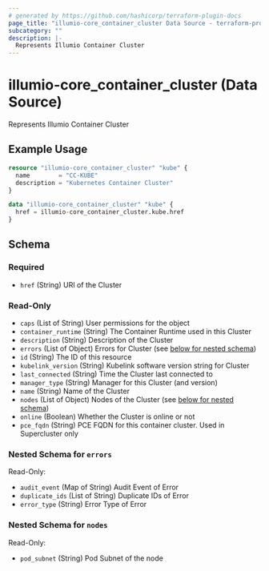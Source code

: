 ```yaml
---
# generated by https://github.com/hashicorp/terraform-plugin-docs
page_title: "illumio-core_container_cluster Data Source - terraform-provider-illumio-core"
subcategory: ""
description: |-
  Represents Illumio Container Cluster
---
```


# illumio-core_container_cluster (Data Source)

Represents Illumio Container Cluster

## Example Usage

```terraform
resource "illumio-core_container_cluster" "kube" {
  name        = "CC-KUBE"
  description = "Kubernetes Container Cluster"
}

data "illumio-core_container_cluster" "kube" {
  href = illumio-core_container_cluster.kube.href
}
```

<!-- schema generated by tfplugindocs -->
## Schema

### Required

- `href` (String) URI of the Cluster

### Read-Only

- `caps` (List of String) User permissions for the object
- `container_runtime` (String) The Container Runtime used in this Cluster
- `description` (String) Description of the Cluster
- `errors` (List of Object) Errors for Cluster (see [below for nested schema](#nestedatt--errors))
- `id` (String) The ID of this resource
- `kubelink_version` (String) Kubelink software version string for Cluster
- `last_connected` (String) Time the Cluster last connected to
- `manager_type` (String) Manager for this Cluster (and version)
- `name` (String) Name of the Cluster
- `nodes` (List of Object) Nodes of the Cluster (see [below for nested schema](#nestedatt--nodes))
- `online` (Boolean) Whether the Cluster is online or not
- `pce_fqdn` (String) PCE FQDN for this container cluster. Used in Supercluster only

<a id="nestedatt--errors"></a>
### Nested Schema for `errors`

Read-Only:

- `audit_event` (Map of String) Audit Event of Error
- `duplicate_ids` (List of String) Duplicate IDs of Error
- `error_type` (String) Error Type of Error


<a id="nestedatt--nodes"></a>
### Nested Schema for `nodes`

Read-Only:

- `pod_subnet` (String) Pod Subnet of the node



